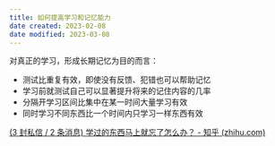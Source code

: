 ```yaml
---
title: 如何提高学习和记忆能力
date created: 2023-02-08
date modified: 2023-03-08
---
```


对真正的学习，形成长期记忆为目的而言：

- 测试比重复有效，即使没有反馈、犯错也可以帮助记忆
- 学习前就测试自己可以显著提升将来的记住内容的几率
- 分隔开学习区间比集中在某一时间大量学习有效
- 同时学习不同东西比一个时间内只学习一样东西有效

[(3 封私信 / 2 条消息) 学过的东西马上就忘了怎么办？ - 知乎 (zhihu.com)](https://www.zhihu.com/question/27252044/answer/109590714)
